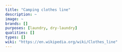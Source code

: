 ```yaml
---
title: "Camping clothes line"
description: ~
image: ~
brands: []
purposes: [laundry, dry-laundry]
qualities: []
types: []
wiki: "https://en.wikipedia.org/wiki/Clothes_line"
---
```


